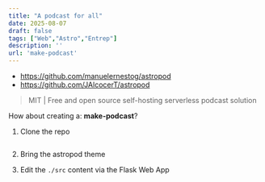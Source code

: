 ```yaml
---
title: "A podcast for all"
date: 2025-08-07
draft: false
tags: ["Web","Astro","Entrep"]
description: ''
url: 'make-podcast'
---
```


* https://github.com/manuelernestog/astropod
* https://github.com/JAlcocerT/astropod

> MIT |  Free and open source self-hosting serverless podcast solution 


How about creating a: **make-podcast**?


1. Clone the repo

```sh

```

2. Bring the astropod theme


3. Edit the `./src` content via the Flask Web App